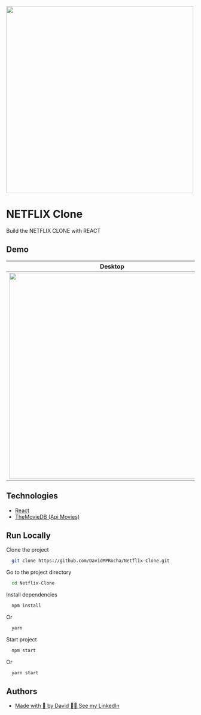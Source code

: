 <img src="https://upload.wikimedia.org/wikipedia/commons/0/08/Netflix_2015_logo.svg" width="500" />

# NETFLIX Clone

Build the NETFLIX CLONE with REACT

## Demo

Desktop           |  Mobile    
:-------------------------:|:-------------------------:
<img src="https://user-images.githubusercontent.com/33318630/181755141-fd7c5de8-2a90-4837-89cb-01d892297873.gif" width="550" /> | <img src="https://user-images.githubusercontent.com/33318630/181755309-1fb147fe-1db2-4ea8-afb1-4695ed4df06c.gif" width="200" /> 
## Technologies

 - [React](https://reactjs.org/)
 - [TheMovieDB (Api Movies)](https://api.themoviedb.org/)


## Run Locally

Clone the project

```bash
  git clone https://github.com/DavidMPRocha/Netflix-Clone.git
```

Go to the project directory

```bash
  cd Netflix-Clone
```

Install dependencies

```bash
  npm install
```
Or
```bash
  yarn
```

Start project

```bash
  npm start
```
Or
```bash
  yarn start
```


## Authors

- [Made with 💜 by David 👋🏼 See my LinkedIn](https://www.linkedin.com/in/davidmprocha)

